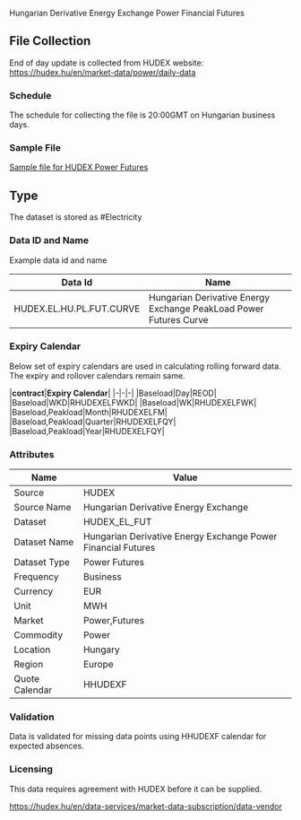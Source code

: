 Hungarian Derivative Energy Exchange Power Financial Futures

## File Collection

End of day update is collected from HUDEX website: https://hudex.hu/en/market-data/power/daily-data 

### Schedule

The schedule for collecting the file is 20:00GMT on Hungarian business days.

### Sample File

[Sample file for HUDEX Power Futures](pathname:///file-samples/power_daily_data_export_19-07-2021.xlsx)

## Type

The dataset is stored as #Electricity

### Data ID and Name

Example data id and name

|**Data Id**|**Name**|
|-|-|
|HUDEX.EL.HU.PL.FUT.CURVE|Hungarian Derivative Energy Exchange PeakLoad Power Futures Curve|

### Expiry Calendar

Below set of expiry calendars are used in calculating rolling forward data. The expiry and rollover calendars remain same.

|**contract**|**Expiry Calendar**|
|-|-|-|
|Baseload|Day|REOD|
|Baseload|WKD|RHUDEXELFWKD|
|Baseload|WK|RHUDEXELFWK|
|Baseload,Peakload|Month|RHUDEXELFM|
|Baseload,Peakload|Quarter|RHUDEXELFQY|
|Baseload,Peakload|Year|RHUDEXELFQY|

### Attributes

|Name|Value|
|-|-|
|Source|HUDEX|
|Source Name|Hungarian Derivative Energy Exchange|
|Dataset|HUDEX_EL_FUT|
|Dataset Name|Hungarian Derivative Energy Exchange Power Financial Futures|
|Dataset Type|Power Futures|
|Frequency|Business|
|Currency|EUR|
|Unit|MWH|
|Market|Power,Futures|
|Commodity|Power|
|Location|Hungary|
|Region|Europe|
|Quote Calendar|HHUDEXF|

### Validation

Data is validated for missing data points using HHUDEXF calendar for expected absences.

### Licensing

This data requires agreement with HUDEX before it can be supplied.

https://hudex.hu/en/data-services/market-data-subscription/data-vendor